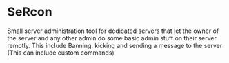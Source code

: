 SeRcon
======

Small server administration tool for dedicated servers that let the owner of the server and any other admin do some basic admin stuff on their server remotly. This include Banning, kicking and sending a message to the server (This can include custom commands)
